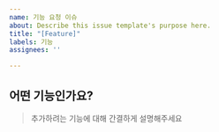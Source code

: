```yaml
---
name: 기능 요청 이슈
about: Describe this issue template's purpose here.
title: "[Feature]"
labels: 기능
assignees: ''

---
```


## 어떤 기능인가요?

> 추가하려는 기능에 대해 간결하게 설명해주세요

